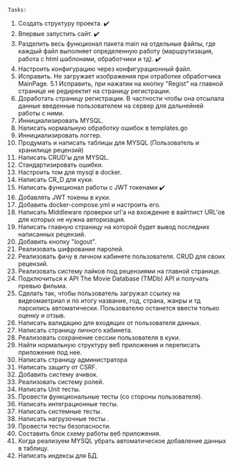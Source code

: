    Tasks:
1. Создать структуру проекта. ✔️
2. Впервые запустить сайт. ✔️
3. Разделить весь функционал пакета main на отдельные файлы, где каждый файл выполняет определенную работу (маршрутизация, работа с html шаблонами, обработчики и тд). ✔️
4. Настроить конфигурацию через конфигурационный файл.
5. Исправить. Не загружает изображения при отработке обработчика MainPage.
5.1 Исправить, при нажатии на кнопку "Regist" на главной странице не редиректит на страницу регистрации.
6. Доработать страницу регистрации. В частности чтобы она отсылала данные введенные пользователем на сервер для дальнейней работы с ними.
7. Иннициализировать MYSQL.
8. Написать нормальную обработку ошибок в templates.go
9. Иннициализировать логгер.
10. Продумать и написать таблицы для MYSQL (Пользователь и хранилище рецензий)
11. Написать CRUD'ы для MYSQL.
12. Стандартизировать ошибки.
13. Настроить том для mysql в docker.
14. Написать CR_D для куки.
15. Написать функционал работы с JWT токенами ✔️
16. Добавлять JWT токены в куки.
17. Добавить docker-compose.yml и настроить его.
18. Написать Middleware проверки url'a на вхождение в вайтлист URL'ов для которых не нужна авторизация.
19. Написать главную страницу на которой будет вывод последних написанных рецензий.
20. Добавить кнопку "logout".
21. Реализовать шифрование паролей.
22. Реализовать фичу в личном кабинете пользователя. CRUD для своих рецензий.
23. Реализовать систему лайков под рецензиями на главной странице.
24. Подключиться к API The Movie Database (TMDb) API и получать превью фильма.
25. Сделать так, чтобы пользователь загружал ссылку на видеомаетриал и по итогу название, год, страна, жанры и тд парсились автоматически. Пользователю останется ввести только оценку и отзыв.
26. Написать валидацию для входящих от пользователя данных.
27. Написать страницу личного кабинета.
28. Реализовать сохранение сессии пользователя в куки.
29. Найти нормальную структуру веб приложения и переписать приложение под нее.
30. Написать страницу администратора
31. Написать защиту от CSRF.
32. Добавить систему ачивок.
33. Реализовать систему ролей.
34. Написать Unit тесты.
35. Провести функциональные тесты (со стороны пользователя).
36. Написать интеграционные тесты.
37. Написать системные тесты.
38. Написать нагрузочные тесты .
39. Провести тесты безопасности.
40. Составить блок схему работы веб приложения.
41. Когда реализуем MYSQL убрать автоматическое добавление данных в таблицу.
42. Написать индексы для БД.
